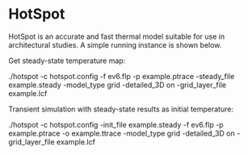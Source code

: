 # HotSpot
HotSpot is an accurate and fast thermal model suitable for use in architectural studies. A simple running instance is shown below.


Get steady-state temperature map:

./hotspot -c hotspot.config -f ev6.flp -p example.ptrace -steady_file example.steady -model_type grid -detailed_3D on -grid_layer_file example.lcf


Transient simulation with steady-state results as initial temperature:

./hotspot -c hotspot.config -init_file example.steady -f ev6.flp -p example.ptrace -o example.ttrace -model_type grid -detailed_3D on -grid_layer_file example.lcf
